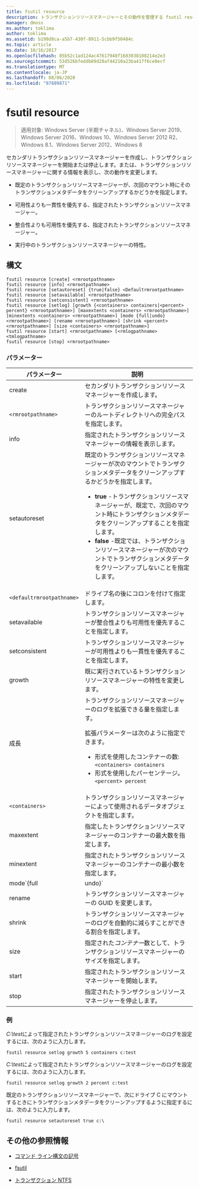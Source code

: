 ```yaml
---
title: fsutil resource
description: トランザクションリソースマネージャーとその動作を管理する fsutil resource コマンドのリファレンス記事です。
manager: dmoss
ms.author: toklima
author: toklima
ms.assetid: b198d8ca-a5b7-430f-8911-5cbb9f50484c
ms.topic: article
ms.date: 10/16/2017
ms.openlocfilehash: 85b52c1ad124ac47617948f1683038108214e2e3
ms.sourcegitcommit: 53d526bfeddb89d28af44210a23ba417f6ce0ecf
ms.translationtype: MT
ms.contentlocale: ja-JP
ms.lasthandoff: 08/06/2020
ms.locfileid: "87889871"
---
```

# <a name="fsutil-resource"></a>fsutil resource

> 適用対象: Windows Server (半期チャネル)、Windows Server 2019、Windows Server 2016、Windows 10、Windows Server 2012 R2、Windows 8.1、Windows Server 2012、Windows 8

セカンダリトランザクションリソースマネージャーを作成し、トランザクションリソースマネージャーを開始または停止します。または、トランザクションリソースマネージャーに関する情報を表示し、次の動作を変更します。

- 既定のトランザクションリソースマネージャーが、次回のマウント時にそのトランザクションメタデータをクリーンアップするかどうかを指定します。

- 可用性よりも一貫性を優先する、指定されたトランザクションリソースマネージャー。

- 整合性よりも可用性を優先する、指定されたトランザクションリソースマネージャー。

- 実行中のトランザクションリソースマネージャーの特性。

## <a name="syntax"></a>構文

```
fsutil resource [create] <rmrootpathname>
fsutil resource [info] <rmrootpathname>
fsutil resource [setautoreset] {true|false} <Defaultrmrootpathname>
fsutil resource [setavailable] <rmrootpathname>
fsutil resource [setconsistent] <rmrootpathname>
fsutil resource [setlog] [growth {<containers> containers|<percent> percent} <rmrootpathname>] [maxextents <containers> <rmrootpathname>] [minextents <containers> <rmrootpathname>] [mode {full|undo} <rmrootpathname>] [rename <rmrootpathname>] [shrink <percent> <rmrootpathname>] [size <containers> <rmrootpathname>]
fsutil resource [start] <rmrootpathname> [<rmlogpathname> <tmlogpathname>
fsutil resource [stop] <rmrootpathname>
```

### <a name="parameters"></a>パラメーター

| パラメーター | 説明 |
| --------- | ----------- |
| create | セカンダリトランザクションリソースマネージャーを作成します。 |
| `<rmrootpathname>` | トランザクションリソースマネージャーのルートディレクトリへの完全パスを指定します。 |
| info | 指定されたトランザクションリソースマネージャーの情報を表示します。 |
| setautoreset | 既定のトランザクションリソースマネージャーが次のマウントでトランザクションメタデータをクリーンアップするかどうかを指定します。<ul><li>**true** -トランザクションリソースマネージャーが、既定で、次回のマウント時にトランザクションメタデータをクリーンアップすることを指定します。</li><li>**false** -既定では、トランザクションリソースマネージャーが次のマウントでトランザクションメタデータをクリーンアップしないことを指定します。 |
| `<defaultrmrootpathname>` | ドライブ名の後にコロンを付けて指定します。 |
| setavailable | トランザクションリソースマネージャーが整合性よりも可用性を優先することを指定します。 |
| setconsistent | トランザクションリソースマネージャーが可用性よりも一貫性を優先することを指定します。 |
| growth | 既に実行されているトランザクションリソースマネージャーの特性を変更します。 |
| 成長 | トランザクションリソースマネージャーのログを拡張できる量を指定します。<p>拡張パラメーターは次のように指定できます。<ul><li>形式を使用したコンテナーの数:`<containers> containers`</li><li>形式を使用したパーセンテージ。`<percent> percent`</li></ul> |
| `<containers>` | トランザクションリソースマネージャーによって使用されるデータオブジェクトを指定します。 |
| maxextent | 指定したトランザクションリソースマネージャーのコンテナーの最大数を指定します。 |
| minextent | 指定されたトランザクションリソースマネージャーのコンテナーの最小数を指定します。 |
| mode`{full|undo}` | すべてのトランザクションをログに記録するか (**完全**)、ロールバックされたイベントのみをログに記録するか (**元に戻す**) を指定します。 |
| rename | トランザクションリソースマネージャーの GUID を変更します。 |
| shrink | トランザクションリソースマネージャーのログを自動的に減らすことができる割合を指定します。 |
| size | 指定された*コンテナー*数として、トランザクションリソースマネージャーのサイズを指定します。 |
| start | 指定されたトランザクションリソースマネージャーを開始します。 |
| stop | 指定されたトランザクションリソースマネージャーを停止します。 |

### <a name="examples"></a>例

*C:\test*によって指定されたトランザクションリソースマネージャーのログを設定するには、次のように入力します。

```
fsutil resource setlog growth 5 containers c:test
```

*C:\test*によって指定されたトランザクションリソースマネージャーのログを設定するには、次のように入力します。

```
fsutil resource setlog growth 2 percent c:test
```

既定のトランザクションリソースマネージャーで、次にドライブ C にマウントするときにトランザクションメタデータをクリーンアップするように指定するには、次のように入力します。

```
fsutil resource setautoreset true c:\
```

## <a name="additional-references"></a>その他の参照情報

- [コマンド ライン構文の記号](command-line-syntax-key.md)

- [fsutil](fsutil.md)

- [トランザクション NTFS](/previous-versions/windows/it-pro/windows-server-2008-r2-and-2008/cc730726(v=ws.10))
